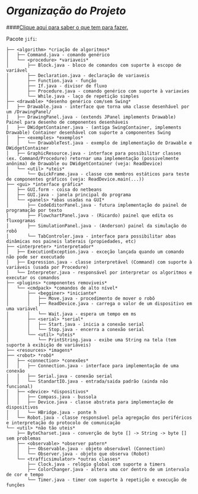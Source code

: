 _Organização do Projeto_
================

####[Clique aqui para saber o que tem para fazer.](https://github.com/anderson-/JIFI/blob/master/TODO.md)

Pacote `jifi`: 

    ├── <algorithm> *criação de algoritmos*
    │   ├── Command.java - comando genérico
    │   └── <procedure> *variaveis*
    │       ├── Block.java - bloco de comandos com suporte à escopo de variável
    │       ├── Declaration.java - declaração de variaveis
    │       ├── Function.java - função
    │       ├── If.java - divisor de fluxo
    │       ├── Procedure.java - comando genérico com suporte à variavies
    │       └── While.java - laço de repetição simples
    ├── <drawable> *desenho genérico com/sem Swing*
    │   ├── Drawable.java - interface que torna uma classe desenhável por um /DrawingPanel/
    │   ├── DrawingPanel.java - (extends JPanel implements Drawable) Painel para desenho de componentes desenháveis
    │   ├── DWidgetContainer.java - (antiga SwingContainer, implements Drawable) Container desenhável com suporte a componentes Swing
    │   ├── <exemples> *exemplos* 
    │   │   └── DrawableTest.java - exemplo de implementação de Drawable e DWidgetContainer
    │   ├── GraphicResource.java - interface para possibilitar classes (ex. Command/Procedure) retornar uma implementação (possivelmente anônima) de Drawable ou DWidgetContainer (veja: ReadDevice)
    │   └── <util> *uteis*
    │       └── QuickFrame.java - classe com membros estáticos para teste de componentes gráficos (veja: ReadDevice.main(...))
    ├── <gui> *interface gráfica*
    │   ├── GUI.form - coisa do netbeans 
    │   ├── GUI.java - janela principal do programa
    │   └── <panels> *abas usadas na GUI*
    │       ├── CodeEditorPanel.java - futura implementação do painel de programação por texto
    │       ├── FlowchartPanel.java - (Ricardo) painel que edita os fluxogramas
    │       ├── SimulationPanel.java - (Anderson) painel da simulação do robô
    │       └── TabControler.java - interface para possibilitar abas dinâmicas nos paineis laterais (propiedades, etc)
    ├── <interpreter> *interpretador*
    │   ├── ExecutionException.java - exceção lançada quando um comando não pode ser executado
    │   ├── Expression.java - classe interpretável (Command) com suporte à variáveis (usada por Procedure)
    │   └── Interpreter.java - responsável por interpretar os algoritmos e executar os comandos
    ├── <plugins> *componentes removiveis*
    │   └── <cmdpack> *comandos de alto nível*
    │       ├── <begginer> *iniciante*
    │       │   ├── Move.java - procedimento de mover o robô
    │       │   ├── ReadDevice.java - carrega o valor de um dispositivo em uma variável
    │       │   └── Wait.java - espera um tempo em ms
    │       ├── <serial> *serial*
    │       │   ├── Start.java - inicia a conexão serial
    │       │   └── Stop.java - encerra a conexão serial
    │       └── <util> *uteis*
    │           └── PrintString.java - exibe uma String na tela (tem suporte à exibição de variáveis)
    ├── <resources> *imagens*
    ├── <robot> *robô*
    │   ├── <connection> *conexões*
    │   │   ├── Connection.java - interface para implementação de uma conexão
    │   │   ├── Serial.java - conexão serial
    │   │   └── StandartIO.java - entrada/saida padrão (ainda não funcional)
    │   ├── <device> *dispositivos*
    │   │   ├── Compass.java - bussola
    │   │   ├── Device.java - classe abstrata para implementação de dispositivos
    │   │   └── HBridge.java - ponte h
    │   └── Robot.java - classe responsável pela agregação dos periféricos e interpretação do protocolo de comunicação
    └── <util> *não tão uteis*
        ├── ByteCharset.java - converção de byte [] -> String -> byte [] sem problemas
        ├── <observable> *observer patern*
        │   ├── Observable.java - objeto observável (Connection)
        │   └── Observer.java - objeto que observa (Robot)
        └── <trafficsimulator> *outras classes*
            ├── Clock.java - relógio global com suporte a timers
            ├── ColorChanger.java - altera uma cor dentro de um intervalo de cor e tempo
            └── Timer.java - timer com suporte à repetição e execução de funções
